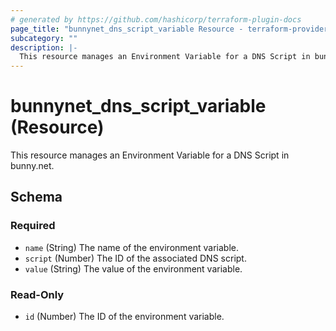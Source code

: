 ```yaml
---
# generated by https://github.com/hashicorp/terraform-plugin-docs
page_title: "bunnynet_dns_script_variable Resource - terraform-provider-bunnynet"
subcategory: ""
description: |-
  This resource manages an Environment Variable for a DNS Script in bunny.net.
---
```


# bunnynet_dns_script_variable (Resource)

This resource manages an Environment Variable for a DNS Script in bunny.net.



<!-- schema generated by tfplugindocs -->
## Schema

### Required

- `name` (String) The name of the environment variable.
- `script` (Number) The ID of the associated DNS script.
- `value` (String) The value of the environment variable.

### Read-Only

- `id` (Number) The ID of the environment variable.
